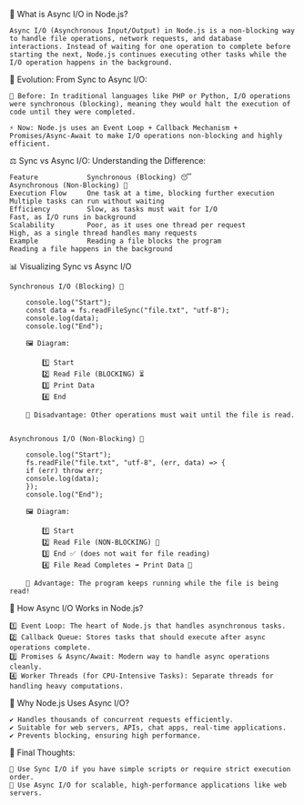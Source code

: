 🚀 What is Async I/O in Node.js?

    Async I/O (Asynchronous Input/Output) in Node.js is a non-blocking way to handle file operations, network requests, and database interactions. Instead of waiting for one operation to complete before starting the next, Node.js continues executing other tasks while the I/O operation happens in the background.


🔄 Evolution: From Sync to Async I/O:

    💾 Before: In traditional languages like PHP or Python, I/O operations were synchronous (blocking), meaning they would halt the execution of code until they were completed.

    ⚡ Now: Node.js uses an Event Loop + Callback Mechanism + Promises/Async-Await to make I/O operations non-blocking and highly efficient.


⚖️ Sync vs Async I/O: Understanding the Difference:

    Feature	           Synchronous (Blocking) 😴	                     Asynchronous (Non-Blocking) 🚀
    Execution Flow	   One task at a time, blocking further execution	 Multiple tasks can run without waiting
    Efficiency	       Slow, as tasks must wait for I/O	                 Fast, as I/O runs in background
    Scalability	       Poor, as it uses one thread per request           High, as a single thread handles many requests
    Example	           Reading a file blocks the program	             Reading a file happens in the background



📊 Visualizing Sync vs Async I/O

    Synchronous I/O (Blocking) 🛑

        console.log("Start");
        const data = fs.readFileSync("file.txt", "utf-8");
        console.log(data);
        console.log("End");

        🖼 Diagram:

            1️⃣ Start
            2️⃣ Read File (BLOCKING) ⏳
            3️⃣ Print Data
            4️⃣ End

        🛑 Disadvantage: Other operations must wait until the file is read.


    Asynchronous I/O (Non-Blocking) 🚀

        console.log("Start");
        fs.readFile("file.txt", "utf-8", (err, data) => {
        if (err) throw err;
        console.log(data);
        });
        console.log("End");

        🖼 Diagram:

            1️⃣ Start
            2️⃣ Read File (NON-BLOCKING) 🔄
            3️⃣ End ✅ (does not wait for file reading)
            4️⃣ File Read Completes ➡️ Print Data 📄

        🚀 Advantage: The program keeps running while the file is being read!



🔄 How Async I/O Works in Node.js?

    1️⃣ Event Loop: The heart of Node.js that handles asynchronous tasks.
    2️⃣ Callback Queue: Stores tasks that should execute after async operations complete.
    3️⃣ Promises & Async/Await: Modern way to handle async operations cleanly.
    4️⃣ Worker Threads (for CPU-Intensive Tasks): Separate threads for handling heavy computations.


🎯 Why Node.js Uses Async I/O?

    ✔ Handles thousands of concurrent requests efficiently.
    ✔ Suitable for web servers, APIs, chat apps, real-time applications.
    ✔ Prevents blocking, ensuring high performance.


🌟 Final Thoughts:

    🔹 Use Sync I/O if you have simple scripts or require strict execution order.
    🔹 Use Async I/O for scalable, high-performance applications like web servers.

